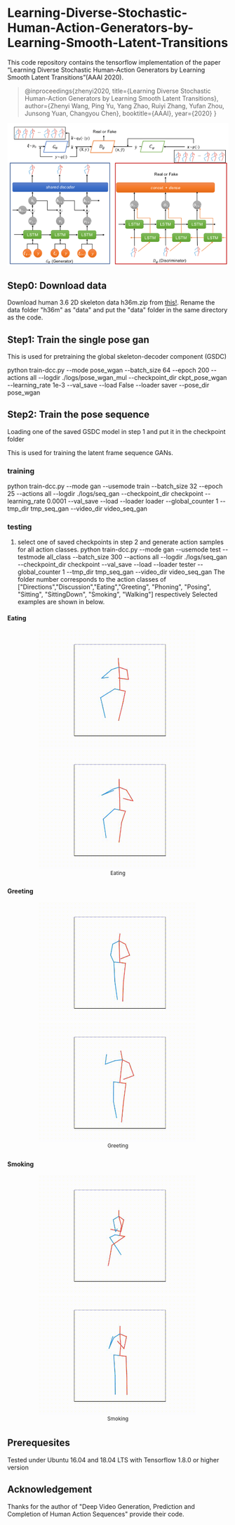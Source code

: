 # Learning-Diverse-Stochastic-Human-Action-Generators-by-Learning-Smooth-Latent-Transitions
This code repository contains the tensorflow implementation of the paper “Learning Diverse Stochastic Human-Action Generators by Learning Smooth Latent Transitions”(AAAI 2020).
>@inproceedings{zhenyi2020,
  title={Learning Diverse Stochastic Human-Action Generators by Learning Smooth Latent Transitions},
  author={Zhenyi Wang, Ping Yu, Yang Zhao, Ruiyi Zhang, Yufan Zhou, Junsong Yuan, Changyou Chen},
  booktitle={AAAI},
  year={2020}
}

![network structure](image_and_video/structure.png  "Network architecture")
##  Step0: Download data 
Download human 3.6 2D skeleton data h36m.zip from [this!](https://github.com/una-dinosauria/3d-pose-baseline). Rename the data folder "h36m" as "data" and put the "data" folder in the same directory as the code.

##  Step1: Train the single pose gan
This is used for pretraining the global skeleton-decoder component (GSDC)

python train-dcc.py --mode pose_wgan --batch_size 64 --epoch 200 --actions all --logdir ./logs/pose_wgan_mul --checkpoint_dir ckpt_pose_wgan --learning_rate 1e-3 --val_save --load False --loader saver --pose_dir pose_wgan

##  Step2: Train the pose sequence
Loading one of the saved GSDC model in step 1 and put it in the checkpoint folder 

This is used for training the latent frame sequence GANs.

###  training

python train-dcc.py --mode gan --usemode train --batch_size 32 --epoch 25 --actions all --logdir ./logs/seq_gan --checkpoint_dir checkpoint --learning_rate 0.0001 --val_save --load --loader loader --global_counter 1 --tmp_dir tmp_seq_gan --video_dir video_seq_gan

### testing

1.  select one of saved checkpoints in step 2 and generate action samples for all action classes.
python train-dcc.py --mode gan --usemode test --testmode all_class --batch_size 300 --actions all --logdir ./logs/seq_gan --checkpoint_dir checkpoint  --val_save --load --loader tester --global_counter 1 --tmp_dir tmp_seq_gan --video_dir video_seq_gan
The folder number corresponds to the action classes of
["Directions","Discussion","Eating","Greeting", "Phoning", "Posing", "Sitting", "SittingDown", "Smoking", "Walking"] respectively
Selected examples are shown in below.

#### Eating
<p align="center">
    <img src="image_and_video/eating1.gif", width="360">
     <img src="image_and_video/eating2.gif", width="360">
    <br>
    <sup>Eating</sup>
</p>

#### Greeting
<p align="center">
    <img src="image_and_video/greeting1.gif", width="360">
    <img src="image_and_video/greeting2.gif", width="360">
    <br>
    <sup>Greeting</sup>
</p>

#### Smoking
<p align="center">
    <img src="image_and_video/smoking1.gif", width="360">
     <img src="image_and_video/smoking2.gif", width="360">
    <br>
    <sup>Smoking</sup>
</p>



## Prerequesites
Tested under Ubuntu 16.04 and 18.04 LTS with Tensorflow 1.8.0 or higher version

## Acknowledgement
Thanks for the author of "Deep Video Generation, Prediction and Completion of Human Action Sequences" provide their code.
